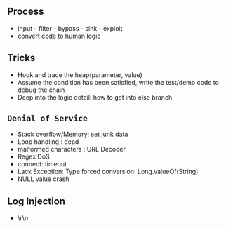 ## Process
- input - filter - bypass - sink - exploit
- convert code to human logic

## Tricks
- Hook and trace the heap(parameter, value)
- Assume the condition has been satisfied, write the test/demo code to debug the chain
- Deep into the logic detail: how to get into else branch

## `Denial of Service`
- Stack overflow/Memory: set junk data
- Loop handling : dead
- malformed characters : URL Decoder
- Regex DoS
- connect: timeout 
- Lack Exception: Type forced conversion: Long.valueOf(String)
- NULL value crash

## Log Injection
- \r\n
